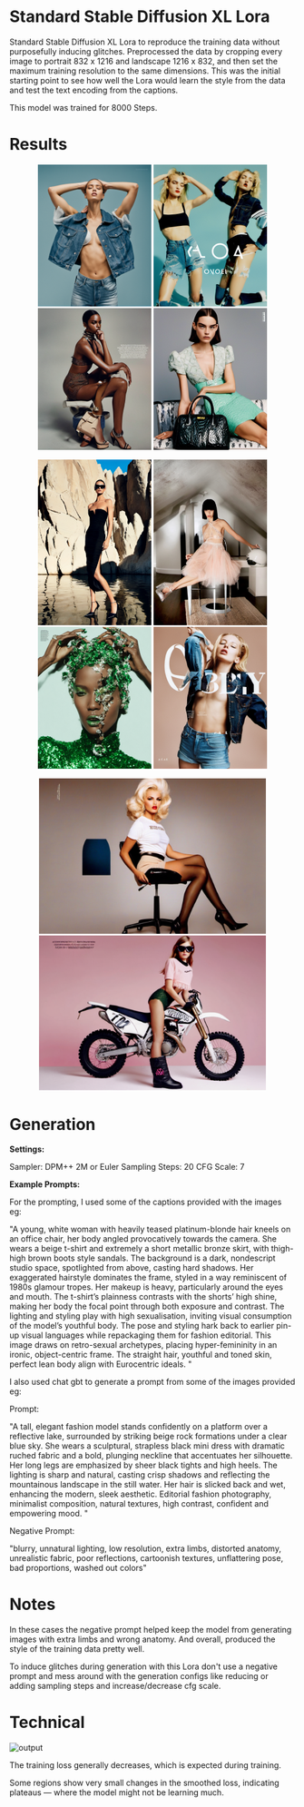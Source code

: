 # Standard Stable Diffusion XL Lora

Standard Stable Diffusion XL Lora to reproduce the training data without purposefully inducing glitches. Preprocessed the data by cropping every image to portrait 832 x 1216 and landscape 1216 x 832, and then set the maximum training resolution
to the same dimensions. This was the initial starting point to see how well the Lora would learn the style from the data and test the text encoding from the captions. 


This model was trained for 8000 Steps. 


# Results



<p align="center">
  <img src="Images/00005-1646839441.png" alt="Image 1" width="200"/>
  <img src="Images/00006-3563745523.png" alt="Image 2" width="200"/>
  <img src="Images/00018-739547882.png" alt="Image 3" width="200"/>
  <img src="Images/00051-1642012496.png" alt="Image 3" width="200"/>
</p>

<p align="center">
  <img src="Images/00070-3028708566.png" alt="Image 1" width="200"/>
  <img src="Images/00075-2631125681.png" alt="Image 2" width="200"/>
  <img src="Images/00094-2311889615.png" alt="Image 3" width="200"/>
  <img src="Images/standard3.png" alt="Image 3" width="200"/>
</p>


<p align="center">
  <img src="Images/standard1.png" alt="Image 1" width="400"/>
  <img src="Images/standard 2.png" alt="Image 2" width="400"/>
</p>


# Generation

**Settings:**

Sampler: DPM++ 2M or Euler 
Sampling Steps: 20
CFG Scale: 7

**Example Prompts:**


For the prompting, I used some of the captions provided with the images eg:

"A young, white woman with heavily teased platinum-blonde hair kneels on an office chair, her body angled provocatively towards the camera. She wears a beige t-shirt and extremely a short metallic bronze skirt, with thigh-high brown boots style sandals. The background is a dark, nondescript studio space, spotlighted from above, casting hard shadows. Her exaggerated hairstyle dominates the frame, styled in a way reminiscent of 1980s glamour tropes. Her makeup is heavy, particularly around the eyes and mouth. The t-shirt’s plainness contrasts with the shorts’ high shine, making her body the focal point through both exposure and contrast. The lighting and styling play with high sexualisation, inviting visual consumption of the model’s youthful body. The pose and styling hark back to earlier pin-up visual languages while repackaging them for fashion editorial. This image draws on retro-sexual archetypes, placing hyper-femininity in an ironic, object-centric frame.  The straight hair, youthful and toned skin, perfect lean body align with Eurocentric ideals. "


I also used chat gbt to generate a prompt from some of the images provided eg:

Prompt:

"A tall, elegant fashion model stands confidently on a platform over a reflective lake, surrounded by striking beige rock formations under a clear blue sky. She wears a sculptural, strapless black mini dress with dramatic ruched fabric and a bold, plunging neckline that accentuates her silhouette. Her long legs are emphasized by sheer black tights and high heels. The lighting is sharp and natural, casting crisp shadows and reflecting the mountainous landscape in the still water. Her hair is slicked back and wet, enhancing the modern, sleek aesthetic. Editorial fashion photography, minimalist composition, natural textures, high contrast, confident and empowering mood. "


Negative Prompt: 

"blurry, unnatural lighting, low resolution, extra limbs, distorted anatomy, unrealistic fabric, poor reflections, cartoonish textures, unflattering pose, bad proportions, washed out colors"


# Notes

In these cases the negative prompt helped keep the model from generating images with extra limbs and wrong anatomy. And overall, produced the style of the training data pretty well. 

To induce glitches during generation with this Lora don't use a negative prompt and mess around with the generation configs like reducing or adding sampling steps and increase/decrease cfg scale.



# Technical 


![output](https://github.com/user-attachments/assets/7475db5e-3499-4cd4-b07a-b545175b2dc7)


The training loss generally decreases, which is expected during training.

Some regions show very small changes in the smoothed loss, indicating plateaus — where the model might not be learning much.














